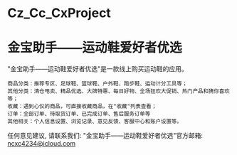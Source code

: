 # Cz_Cc_CxProject
# 金宝助手——运动鞋爱好者优选

  "金宝助手——运动鞋爱好者优选"是一款线上购买运动鞋的应用。

    商品分类：推荐专区、足球鞋、篮球鞋、户外鞋、跑步鞋、运动计分工具等；
    其他分类：清仓甩卖、精品优选、大牌特惠、每日好物、全场狂欢大促销、热门产品和猜你喜欢等；
    收藏：遇到心仪的商品，可直接收藏商品，在"收藏"列表查看；
    订单：全部订单、待取货订单、已完成订单、售后服务订单等
    其他相关：个人信息设置、浏览记录、意见反馈、客服中心和账户设置等。

   任何意见建议, 请联系我们: 
   "金宝助手——运动鞋爱好者优选"官方邮箱: ncxc4234@icloud.com
